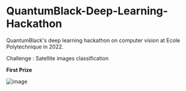 # QuantumBlack-Deep-Learning-Hackathon

QuantumBlack's deep learning hackathon on computer vision at Ecole Polytechnique in 2022. 

Challenge : Satellite images classification

**First Prize**

![image](https://github.com/ThomasLi91/QuantumBlack-Deep-Learning-Hackathon/assets/96530384/c124e20d-191b-4d7d-adf2-b64dc76ba766)
